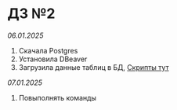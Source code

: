# ДЗ №2
*06.01.2025*
1. Скачала Postgres
2. Установила DBeaver
3. Загрузила данные таблиц в БД, [Скрипты тут](--)

*07.01.2025*
1. Повыполнять команды 
